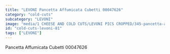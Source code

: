 ```yaml
---
title: "LEVONI Pancetta Affumicata Cubetti 00047626"
category: "cold-cuts"
subcategory: "LEVONI"
image: "media/1 CHEESE AND COLD CUTS/LEVONI PICS CROPPED/345-pancetta-affumicata-cubetti-00047626.jpg"
id: "cold-cuts-levoni-81"
tags: ["LEVONI"]
---
```


Pancetta Affumicata Cubetti 00047626
